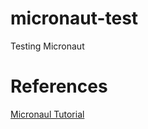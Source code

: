 # micronaut-test
Testing Micronaut


# References
[Micronaul Tutorial](https://www.youtube.com/watch?v=rUfRx1aLZ-s&list=PLI_Z0xfLZHL2Ls8jWKyLRvcXogXJQtkKx)